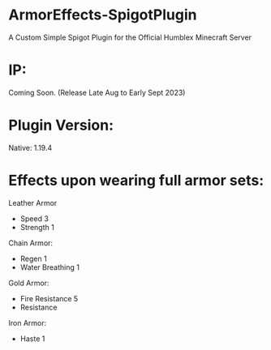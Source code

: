 # ArmorEffects-SpigotPlugin
A Custom Simple Spigot Plugin for the Official Humblex Minecraft Server
# IP:
Coming Soon. (Release Late Aug to Early Sept 2023)
# Plugin Version:
Native: 1.19.4

# Effects upon wearing full armor sets:

Leather Armor
- Speed 3
- Strength 1

Chain Armor:
- Regen 1
- Water Breathing 1

Gold Armor:
- Fire Resistance 5
- Resistance

Iron Armor:
- Haste 1

